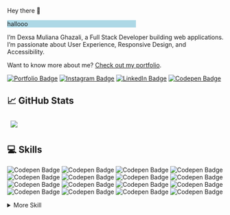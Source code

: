 Hey there 👋

<div style="
  width: 300px;
  background-color: lightblue;">

<p> hallooo <p>

</div>

I’m Dexsa Muliana Ghazali, a Full Stack Developer building web applications. I’m passionate about User Experience, Responsive Design, and Accessibility.

Want to know more about me? <a href="">Check out my portfolio</a>.

[![Portfolio Badge](https://img.shields.io/badge/Portfolio-Profile-informational?flat&logo=pagekit&logoColor=white&color=white)](https://instagram.com/dxa.m.ghazali)
[![Instagram Badge](https://img.shields.io/badge/Instagram-Profile-informational?style=flat&logo=instagram&logoColor=important&color=important)](https://instagram.com/dxa.m.ghazali)
[![LinkedIn Badge](https://img.shields.io/badge/LinkedIn-Profile-informational?style=flat&logo=linkedin&logoColor=blue&color=blue)](https://instagram.com/dxa.m.ghazali)
[![Codepen Badge](https://img.shields.io/badge/Codepen-Profile-informational?style=flat&logo=codepen&logoColor=black&color=black)](https://instagram.com/dxa.m.ghazali)

<h2>📈 GitHub Stats</h2>

<a href="https://github.com/braydoncoyer">
  <img align="center" style="margin:0.5rem" src="https://github-readme-stats.vercel.app/api/top-langs/?username=braydoncoyer&hide=html,css&title_color=ffffff&text_color=c9cacc&icon_color=4AB197&bg_color=1A2B34" />
</a>

<!-- <a href="https://github.com/DxAGhazali">
  <img align="center" style="margin:0.5rem; height:285px" src="https://github-readme-stats.vercel.app/api?username=dxaghazali&show_icons=true&line_height=27&count_private=true&title_color=ffffff&text_color=c9cacc&icon_color=4AB097&bg_color=1A2B34" alt="DxAGhazali GitHub Stats" />
</a>
 -->
 
<h2>💻 Skills</h2>

![Codepen Badge](https://img.shields.io/badge/Code-PHP-informational?style=flat&logo=php&logoColor=#3474eb&color=#3474eb)
![Codepen Badge](https://img.shields.io/badge/Code-CSharp-informational?style=flat&logo=csharp&logoColor=#3474eb&color=#3474eb)
![Codepen Badge](https://img.shields.io/badge/Code-Laravel-informational?style=flat&logo=laravel&logoColor=#3474eb&color=#3474eb)
![Codepen Badge](https://img.shields.io/badge/Code-Angular-informational?style=flat&logo=angular&logoColor=#3474eb&color=#3474eb)
![Codepen Badge](https://img.shields.io/badge/Code-Ionic-informational?style=flat&logo=ionic&logoColor=#3474eb&color=#3474eb)
![Codepen Badge](https://img.shields.io/badge/Code-React-informational?style=flat&logo=react&logoColor=#3474eb&color=#3474eb)
![Codepen Badge](https://img.shields.io/badge/Code-TypeScript-informational?style=flat&logo=typescript&logoColor=#3474eb&color=#3474eb)
![Codepen Badge](https://img.shields.io/badge/Code-Python-informational?style=flat&logo=python&logoColor=#3474eb&color=#3474eb)
![Codepen Badge](https://img.shields.io/badge/Code-JavaScript-informational?style=flat&logo=javascript&logoColor=#3474eb&color=#3474eb)
![Codepen Badge](https://img.shields.io/badge/Code-MongoDB-informational?style=flat&logo=mongodb&logoColor=#3474eb&color=#3474eb)
![Codepen Badge](https://img.shields.io/badge/Code-Android_Studio-informational?style=flat&logo=androidstudio&logoColor=#3474eb&color=#3474eb)
![Codepen Badge](https://img.shields.io/badge/Code-MySQL-informational?style=flat&logo=mysql&logoColor=#3474eb&color=#3474eb)
![Codepen Badge](https://img.shields.io/badge/Code-.NET-informational?style=flat&logo=.net&logoColor=#3474eb&color=#3474eb)
![Codepen Badge](https://img.shields.io/badge/Code-Unity-informational?style=flat&logo=unity&logoColor=#3474eb&color=#3474eb)
![Codepen Badge](https://img.shields.io/badge/Code-Unreal_Engine-informational?style=flat&logo=unrealengine&logoColor=#3474eb&color=#3474eb)
![Codepen Badge](https://img.shields.io/badge/Code-Noded.JS-informational?style=flat&logo=nodedotjs&logoColor=#3474eb&color=#3474eb)


<details>
  <summary>More Skill</summary>
  <br />
  
  ![Codepen Badge](https://img.shields.io/badge/Style-CSS-informational?style=flat&logo=css3&logoColor=#3474eb&color=#3474eb)
  ![Codepen Badge](https://img.shields.io/badge/Style-Tailwind_CSS-informational?style=flat&logo=tailwindcss&logoColor=#3474eb&color=#3474eb)
  ![Codepen Badge](https://img.shields.io/badge/Style-Sass-informational?style=flat&logo=sass&logoColor=#3474eb&color=#3474eb)
  ![Codepen Badge](https://img.shields.io/badge/Style-Stylus-informational?style=flat&logo=stylus&logoColor=#3474eb&color=#3474eb)
  
  <br />
  
  ![Codepen Badge](https://img.shields.io/badge/Test-Jasmine-informational?style=flat&logo=jasmine&logoColor=#3474eb&color=#3474eb)
  ![Codepen Badge](https://img.shields.io/badge/Style-Jest-informational?style=flat&logo=jest&logoColor=#3474eb&color=#3474eb)
  ![Codepen Badge](https://img.shields.io/badge/Style-Mocha-informational?style=flat&logo=mocha&logoColor=#3474eb&color=#3474eb)
  ![Codepen Badge](https://img.shields.io/badge/Style-Cypress-informational?style=flat&logo=cypress&logoColor=#3474eb&color=#3474eb)
  
  <br />
  
  ![Codepen Badge](https://img.shields.io/badge/Tools-Docker-informational?style=flat&logo=docker&logoColor=#3474eb&color=#3474eb)
  ![Codepen Badge](https://img.shields.io/badge/Tools-Pivotal-informational?style=flat&logo=pivotal&logoColor=#3474eb&color=#3474eb)
  ![Codepen Badge](https://img.shields.io/badge/Tools-NGINX-informational?style=flat&logo=nginx&logoColor=#3474eb&color=#3474eb)
  ![Codepen Badge](https://img.shields.io/badge/Tools-Netlify-informational?style=flat&logo=netlify&logoColor=#3474eb&color=#3474eb)
  ![Codepen Badge](https://img.shields.io/badge/Tools-Jenkins-informational?style=flat&logo=jenkins&logoColor=#3474eb&color=#3474eb)
  ![Codepen Badge](https://img.shields.io/badge/Tools-SonarQube-informational?style=flat&logo=sonarqube&logoColor=#3474eb&color=#3474eb)
  ![Codepen Badge](https://img.shields.io/badge/Tools-Action-informational?style=flat&logo=actions&logoColor=#3474eb&color=#3474eb)
  ![Codepen Badge](https://img.shields.io/badge/Tools-NPM-informational?style=flat&logo=npm&logoColor=#3474eb&color=#3474eb)
  ![Codepen Badge](https://img.shields.io/badge/Tools-Postman-informational?style=flat&logo=postman&logoColor=#3474eb&color=#3474eb)
  ![Codepen Badge](https://img.shields.io/badge/Tools-Photoshop-informational?style=flat&logo=adobephotoshop&logoColor=#3474eb&color=#3474eb)
  ![Codepen Badge](https://img.shields.io/badge/Tools-Illustrator-informational?style=flat&logo=adobeillustrator&logoColor=#3474eb&color=#3474eb)
  ![Codepen Badge](https://img.shields.io/badge/Tools-AdobeXD-informational?style=flat&logo=adobexd&logoColor=#3474eb&color=#3474eb)
  ![Codepen Badge](https://img.shields.io/badge/Tools-Github-informational?style=flat&logo=github&logoColor=#3474eb&color=#3474eb)
  ![Codepen Badge](https://img.shields.io/badge/Tools-GitLab-informational?style=flat&logo=gitlab&logoColor=#3474eb&color=#3474eb)
  ![Codepen Badge](https://img.shields.io/badge/Tools-Bitbucket-informational?style=flat&logo=bitbucket&logoColor=#3474eb&color=#3474eb)
  ![Codepen Badge](https://img.shields.io/badge/Tools-Jira-informational?style=flat&logo=jira&logoColor=#3474eb&color=#3474eb)
  ![Codepen Badge](https://img.shields.io/badge/Tools-Clubhouse-informational?style=flat&logo=clubhouse&logoColor=#3474eb&color=#3474eb)

</details>
